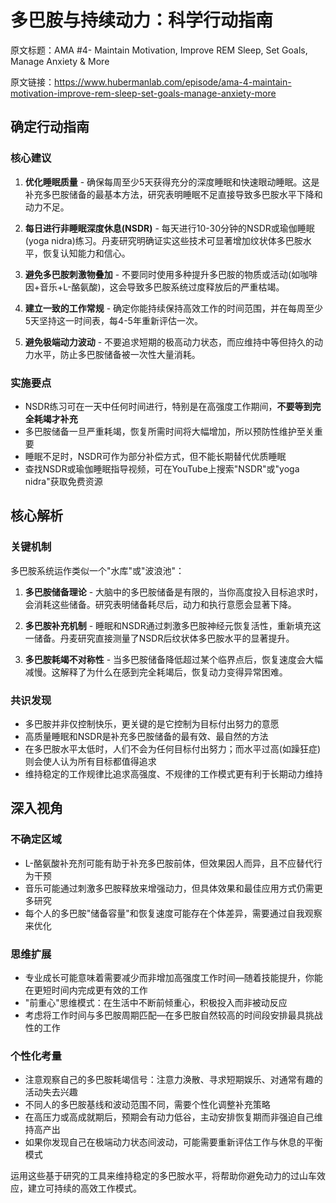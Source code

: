 # 多巴胺与持续动力：科学行动指南

原文标题：AMA #4- Maintain Motivation, Improve REM Sleep, Set Goals, Manage Anxiety & More

原文链接：https://www.hubermanlab.com/episode/ama-4-maintain-motivation-improve-rem-sleep-set-goals-manage-anxiety-more

## 确定行动指南

### 核心建议
1. **优化睡眠质量** - 确保每周至少5天获得充分的深度睡眠和快速眼动睡眠。这是补充多巴胺储备的最基本方法，研究表明睡眠不足直接导致多巴胺水平下降和动力不足。
   
2. **每日进行非睡眠深度休息(NSDR)** - 每天进行10-30分钟的NSDR或瑜伽睡眠(yoga nidra)练习。丹麦研究明确证实这些技术可显著增加纹状体多巴胺水平，恢复认知能力和信心。

3. **避免多巴胺刺激物叠加** - 不要同时使用多种提升多巴胺的物质或活动(如咖啡因+音乐+L-酪氨酸)，这会导致多巴胺系统过度释放后的严重枯竭。

4. **建立一致的工作常规** - 确定你能持续保持高效工作的时间范围，并在每周至少5天坚持这一时间表，每4-5年重新评估一次。

5. **避免极端动力波动** - 不要追求短期的极高动力状态，而应维持中等但持久的动力水平，防止多巴胺储备被一次性大量消耗。

### 实施要点
- NSDR练习可在一天中任何时间进行，特别是在高强度工作期间，**不要等到完全耗竭才补充**
- 多巴胺储备一旦严重耗竭，恢复所需时间将大幅增加，所以预防性维护至关重要
- 睡眠不足时，NSDR可作为部分补偿方式，但不能长期替代优质睡眠
- 查找NSDR或瑜伽睡眠指导视频，可在YouTube上搜索"NSDR"或"yoga nidra"获取免费资源

## 核心解析

### 关键机制
多巴胺系统运作类似一个"水库"或"波浪池"：

1. **多巴胺储备理论** - 大脑中的多巴胺储备是有限的，当你高度投入目标追求时，会消耗这些储备。研究表明储备耗尽后，动力和执行意愿会显著下降。

2. **多巴胺补充机制** - 睡眠和NSDR通过刺激多巴胺神经元恢复活性，重新填充这一储备。丹麦研究直接测量了NSDR后纹状体多巴胺水平的显著提升。

3. **多巴胺耗竭不对称性** - 当多巴胺储备降低超过某个临界点后，恢复速度会大幅减慢。这解释了为什么在感到完全耗竭后，恢复动力变得异常困难。

### 共识发现
- 多巴胺并非仅控制快乐，更关键的是它控制为目标付出努力的意愿
- 高质量睡眠和NSDR是补充多巴胺储备的最有效、最自然的方法
- 在多巴胺水平太低时，人们不会为任何目标付出努力；而水平过高(如躁狂症)则会使人认为所有目标都值得追求
- 维持稳定的工作规律比追求高强度、不规律的工作模式更有利于长期动力维持

## 深入视角

### 不确定区域
- L-酪氨酸补充剂可能有助于补充多巴胺前体，但效果因人而异，且不应替代行为干预
- 音乐可能通过刺激多巴胺释放来增强动力，但具体效果和最佳应用方式仍需更多研究
- 每个人的多巴胺"储备容量"和恢复速度可能存在个体差异，需要通过自我观察来优化

### 思维扩展
- 专业成长可能意味着需要减少而非增加高强度工作时间—随着技能提升，你能在更短时间内完成更有效的工作
- "前重心"思维模式：在生活中不断前倾重心，积极投入而非被动反应
- 考虑将工作时间与多巴胺周期匹配—在多巴胺自然较高的时间段安排最具挑战性的工作

### 个性化考量
- 注意观察自己的多巴胺耗竭信号：注意力涣散、寻求短期娱乐、对通常有趣的活动失去兴趣
- 不同人的多巴胺基线和波动范围不同，需要个性化调整补充策略
- 在高压力或高成就期后，预期会有动力低谷，主动安排恢复期而非强迫自己维持高产出
- 如果你发现自己在极端动力状态间波动，可能需要重新评估工作与休息的平衡模式

运用这些基于研究的工具来维持稳定的多巴胺水平，将帮助你避免动力的过山车效应，建立可持续的高效工作模式。

